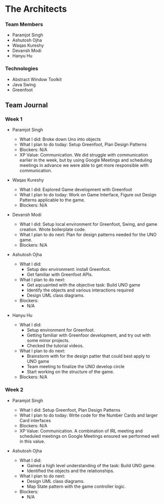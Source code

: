 # The Architects

### Team Members
- Paramjot Singh
- Ashutosh Ojha
- Waqas Kureshy
- Devansh Modi
- Hanyu Hu

### Technologies
- Abstract Window Toolkit
- Java Swing
- Greenfoot

## Team Journal

### Week 1
- Paramjot Singh
   - What I did: Broke down Uno into objects
   - What I plan to do today: Setup Greenfoot, Plan Design Patterns
   - Blockers: N/A
   - XP Value: Communication. We did struggle with communication earlier in the week, but by using Google Meetings and scheduling meetings in advance we were able to get more responsible with communication. 
    
- Waqas Kureshy
   - What I did: Explored Game development with Greenfoot
   - What I plan to do today: Work on Game Interface, Figure out Design Patterns applicable to the game.
   - Blockers: N/A


- Devansh Modi
   - What I did: Setup local environment for Greenfoot, Swing, and game creation. Wrote boilerplate code.
   - What I plan to do next: Plan for design patterns needed for the UNO game.
   - Blockers: N/A

- Ashutosh Ojha
   - What I did: 
      - Setup dev environment: install Greenfoot.
      - Get familiar with Greenfoot APIs.
   - What I plan to do next: 
      - Get aqcuainted with the objective task: Build UNO game
      - Identify the objects and various interactions required
      - Design UML class diagrams.
   - Blockers: 
      - N/A

- Hanyu Hu
   - What I did: 
     - Setup environment for Greenfoot.
     - Getting familiar with Greenfoor development, and try out with some minor projects.
     - Checked the tutorial videos.
   - What I plan to do next: 
     - Brainstorm with for the design patter that could best apply to UNO game
     - Team meeting to finalize the UNO develop circle
     - Start working on the structure of the game.
   - Blockers: N/A
      
### Week 2
- Paramjot Singh
   - What I did: Setup Greenfoot, Plan Design Patterns
   - What I plan to do today: Write code for the Number Cards and larger Card interfaces
   - Blockers: N/A
   - XP Value: Communication. A combination of IRL meeting and scheduled meetings on Google Meetings ensured we performed well in this value.

- Ashutosh Ojha
   - What I did: 
      - Gained a high level understanding of the task: Build UNO game.
      - Identified the objects and the relationships.
   - What I plan to do next: 
      - Design UML class diagrams.
      - Map State pattern with the game controller logic.
   - Blockers: 
      - N/A
